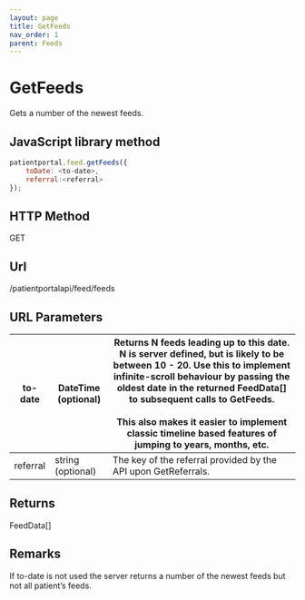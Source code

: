 ```yaml
---
layout: page
title: GetFeeds
nav_order: 1
parent: Feeds
---
```


# GetFeeds

Gets a number of the newest feeds.

## JavaScript library method

```javascript
patientportal.feed.getFeeds({
    toDate: <to-date>,
    referral:<referral>
});
```

## HTTP Method

GET

## ****Url****

/patientportalapi/feed/feeds

## URL Parameters

| to-date | DateTime (optional) | Returns N feeds leading up to this date. N is server defined, but is likely to be between 10 - 20. Use this to implement infinite-scroll behaviour by passing the oldest date in the returned FeedData\[\] to subsequent calls to GetFeeds.<br><br>This also makes it easier to implement classic timeline based features of jumping to years, months, etc. |
| --- | --- | --- |
| referral | string (optional) | The key of the referral provided by the API upon GetReferrals. |

## Returns

FeedData\[\]

## Remarks

If to-date is not used the server returns a number of the newest feeds but not all patient’s feeds.
